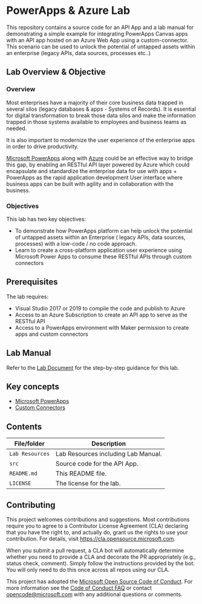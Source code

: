 # PowerApps & Azure Lab

<!-- 
Guidelines on README format: https://review.docs.microsoft.com/help/onboard/admin/samples/concepts/readme-template?branch=master

Guidance on onboarding samples to docs.microsoft.com/samples: https://review.docs.microsoft.com/help/onboard/admin/samples/process/onboarding?branch=master

Taxonomies for products and languages: https://review.docs.microsoft.com/new-hope/information-architecture/metadata/taxonomies?branch=master
-->
This repository contains a source code for an API App and a lab manual for demonstrating a simple example for integrating PowerApps Canvas apps with an API app hosted on an Azure Web App using a custom-connector. This scenario can be used to unlock the potential of untapped assets within an enterprise (legacy APIs, data sources, processes etc..)

## Lab Overview & Objective

### Overview

Most enterprises have a majority of their core business data trapped in several silos (legacy databases & apps - Systems of Records). It is essential for digital transformation to break those data silos and make the information trapped in those systems available to employees and business teams as needed.  

It is also important to modernize the user experience of the enterprise apps in order to drive productivity.  

[Microsoft PowerApps](https://docs.microsoft.com/en-us/powerapps/powerapps-overview) along with [Azure](https://docs.microsoft.com/en-us/azure/guides/developer/azure-developer-guide) could be an effective way to bridge this gap, by enabling an RESTful API layer powered by Azure which could encapsulate and standardize the enterprise data for use with apps + PowerApps as the rapid application development User interface where business apps can be built with agility and in collaboration with the business.

### Objectives

This lab has two key objectives:
- To demonstrate how PowerApps platform can help unlock the potential of untapped assets within an Enterprise ( legacy APIs, data sources, processes) with a low-code / no code approach.  
- Learn to create a cross-platform application user experience using Microsoft Power Apps to consume these RESTful APIs through custom connectors

## Prerequisites

The lab requires: 
- Visual Studio 2017 or 2019 to compile the code and publish to Azure
- Access to an Azure Subscription to create an API app to serve as the RESTful API
- Access to a PowerApps environment with Maker permission to create apps and custom connectors

## Lab Manual

Refer to the [Lab Document](https://github.com/microsoft/PowerApps-Azure-Lab/blob/master/Lab%20Resources/Hands-on%20with%20PowerApps%20and%20Azure-Lab%20Document.pdf) for the step-by-step guidance for this lab.

## Key concepts

- [Microsoft PowerApps](https://docs.microsoft.com/en-us/powerapps/powerapps-overview)
- [Custom Connectors](https://docs.microsoft.com/en-us/connectors/custom-connectors/)

## Contents

| File/folder       | Description                                |
|-------------------|--------------------------------------------|
| `Lab Resources`   | Lab Resources including Lab Manual.        |
| `src`             | Source code for the API App.               |
| `README.md`       | This README file.                          |
| `LICENSE`         | The license for the lab.                |


## Contributing

This project welcomes contributions and suggestions.  Most contributions require you to agree to a
Contributor License Agreement (CLA) declaring that you have the right to, and actually do, grant us
the rights to use your contribution. For details, visit https://cla.opensource.microsoft.com.

When you submit a pull request, a CLA bot will automatically determine whether you need to provide
a CLA and decorate the PR appropriately (e.g., status check, comment). Simply follow the instructions
provided by the bot. You will only need to do this once across all repos using our CLA.

This project has adopted the [Microsoft Open Source Code of Conduct](https://opensource.microsoft.com/codeofconduct/).
For more information see the [Code of Conduct FAQ](https://opensource.microsoft.com/codeofconduct/faq/) or
contact [opencode@microsoft.com](mailto:opencode@microsoft.com) with any additional questions or comments.
